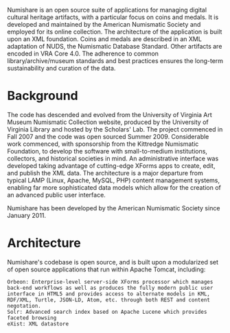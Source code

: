 Numishare is an open source suite of applications for managing digital cultural heritage artifacts, with a particular focus on coins and medals. It is developed and maintained by the American Numismatic Society and employed for its online collection. The architecture of the application is built upon an XML foundation. Coins and medals are described in an XML adaptation of NUDS, the Numismatic Database Standard. Other artifacts are encoded in VRA Core 4.0. The adherence to common library/archive/museum standards and best practices ensures the long-term sustainability and curation of the data.

Background
=========

The code has descended and evolved from the University of Virginia Art Museum Numismatic Collection website, produced by the University of Virginia Library and hosted by the Scholars' Lab. The project commenced in Fall 2007 and the code was open sourced Summer 2009. Considerable work commenced, with sponsorship from the Kittredge Numismatic Foundation, to develop the software with small-to-medium institutions, collectors, and historical societies in mind. An administrative interface was developed taking advantage of cutting-edge XForms apps to create, edit, and publish the XML data. The architecture is a major departure from typical LAMP (Linux, Apache, MySQL, PHP) content management systems, enabling far more sophisticated data models which allow for the creation of an advanced public user interface.

Numishare has been developed by the American Numismatic Society since January 2011.

Architecture
=========

Numishare's codebase is open source, and is built upon a modularized set of open source applications that run within Apache Tomcat, including:

    Orbeon: Enterprise-level server-side XForms processor which manages back-end workflows as well as produces the fully modern public user interface in HTML5 and provides access to alternate models in KML, RDF/XML, Turtle, JSON-LD, Atom, etc. through both REST and content negotation.
    Solr: Advanced search index based on Apache Lucene which provides faceted browsing
    eXist: XML datastore 
